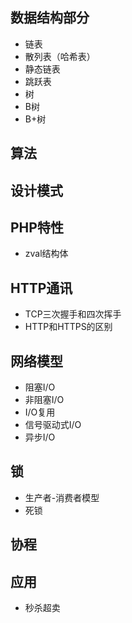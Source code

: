 ## 数据结构部分
- 链表
- 散列表（哈希表）
- 静态链表
- 跳跃表
- 树
- B树
- B+树
## 算法

## 设计模式

## PHP特性
- zval结构体

## HTTP通讯
- TCP三次握手和四次挥手
- HTTP和HTTPS的区别

## 网络模型
- 阻塞I/O
- 非阻塞I/O
- I/O复用
- 信号驱动式I/O
- 异步I/O

## 锁
- 生产者-消费者模型
- 死锁

## 协程


## 应用
- 秒杀超卖